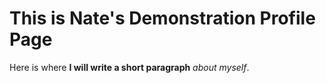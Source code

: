 # This is Nate's Demonstration Profile Page
Here is where **I will write a short paragraph** *about myself*.
